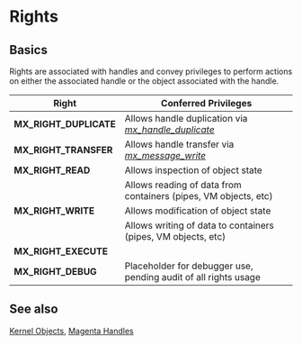 # Rights

## Basics

Rights are associated with handles and convey privileges to perform actions on
either the associated handle or the object associated with the handle.

| Right | Conferred Privileges |
| ----- | -------------------- |
| **MX_RIGHT_DUPLICATE** | Allows handle duplication via [*mx_handle_duplicate*](syscalls/handle_duplicate.md) |
| **MX_RIGHT_TRANSFER** | Allows handle transfer via [*mx_message_write*](syscalls/message_write.md) |
| **MX_RIGHT_READ** | Allows inspection of object state |
|                   | Allows reading of data from containers (pipes, VM objects, etc) |
| **MX_RIGHT_WRITE** | Allows modification of object state |
|                    | Allows writing of data to containers (pipes, VM objects, etc) |
| **MX_RIGHT_EXECUTE** | |
| **MX_RIGHT_DEBUG** | Placeholder for debugger use, pending audit of all rights usage |

## See also
[Kernel Objects](kernel_objects.md),
[Magenta Handles](handles.md)
